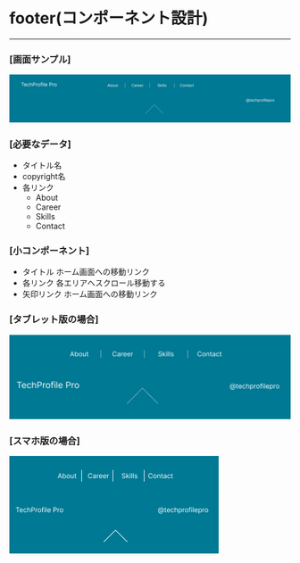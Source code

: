 # footer(コンポーネント設計)

---

### [画面サンプル]

![コンポーネント](img/footer_design.png)

### [必要なデータ]

- タイトル名
- copyright名
- 各リンク
  - About
  - Career
  - Skills
  - Contact

### [小コンポーネント]
- タイトル
  ホーム画面への移動リンク
- 各リンク
  各エリアへスクロール移動する
- 矢印リンク
  ホーム画面への移動リンク

### [タブレット版の場合]

![タブレット版コンポーネント](img/footer_tablet.png)

### [スマホ版の場合]

![スマホ版コンポーネント](img/footer_iphone.png)

